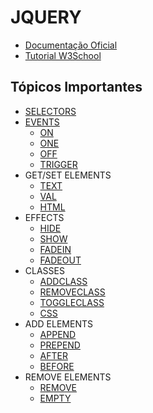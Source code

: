 # JQUERY

- [Documentação Oficial](https://api.jquery.com/)
- [Tutorial W3School](https://www.w3schools.com/jquery/default.asp)

## Tópicos Importantes

- [SELECTORS](https://api.jquery.com/category/selectors/)
- [EVENTS](https://api.jquery.com/category/events/)
    - [ON](https://api.jquery.com/on/)
    - [ONE](https://api.jquery.com/one/)
    - [OFF](https://api.jquery.com/off/)
    - [TRIGGER](https://api.jquery.com/trigger/)
- GET/SET ELEMENTS
    - [TEXT](https://api.jquery.com/text/)
    - [VAL](https://api.jquery.com/val/)
    - [HTML](https://api.jquery.com/html/)
- EFFECTS
    - [HIDE](https://api.jquery.com/hide/)
    - [SHOW](https://api.jquery.com/show/)
    - [FADEIN](https://api.jquery.com/fadein/)
    - [FADEOUT](https://api.jquery.com/fadeout/)
- CLASSES
    - [ADDCLASS](https://api.jquery.com/addclass/)
    - [REMOVECLASS](https://api.jquery.com/removeclass/)
    - [TOGGLECLASS](https://api.jquery.com/toggleclass/)
    - [CSS](https://api.jquery.com/css/)
- ADD ELEMENTS
    - [APPEND](https://api.jquery.com/append/)
    - [PREPEND](https://api.jquery.com/prepend/)
    - [AFTER](https://api.jquery.com/after/)
    - [BEFORE](https://api.jquery.com/before/)
- REMOVE ELEMENTS
    - [REMOVE](https://api.jquery.com/remove/)
    - [EMPTY](https://api.jquery.com/empty/)